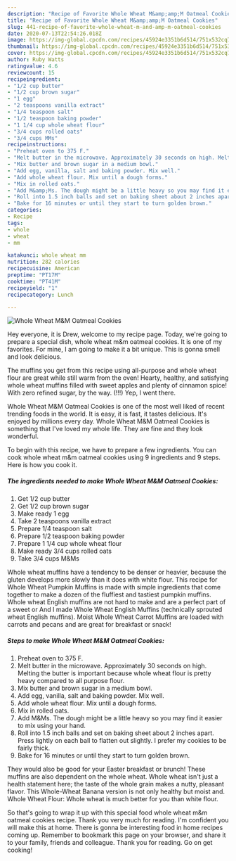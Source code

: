 ```yaml
---
description: "Recipe of Favorite Whole Wheat M&amp;amp;M Oatmeal Cookies"
title: "Recipe of Favorite Whole Wheat M&amp;amp;M Oatmeal Cookies"
slug: 441-recipe-of-favorite-whole-wheat-m-and-amp-m-oatmeal-cookies
date: 2020-07-13T22:54:26.018Z
image: https://img-global.cpcdn.com/recipes/45924e3351b6d514/751x532cq70/whole-wheat-mm-oatmeal-cookies-recipe-main-photo.jpg
thumbnail: https://img-global.cpcdn.com/recipes/45924e3351b6d514/751x532cq70/whole-wheat-mm-oatmeal-cookies-recipe-main-photo.jpg
cover: https://img-global.cpcdn.com/recipes/45924e3351b6d514/751x532cq70/whole-wheat-mm-oatmeal-cookies-recipe-main-photo.jpg
author: Ruby Watts
ratingvalue: 4.6
reviewcount: 15
recipeingredient:
- "1/2 cup butter"
- "1/2 cup brown sugar"
- "1 egg"
- "2 teaspoons vanilla extract"
- "1/4 teaspoon salt"
- "1/2 teaspoon baking powder"
- "1 1/4 cup whole wheat flour"
- "3/4 cups rolled oats"
- "3/4 cups MMs"
recipeinstructions:
- "Preheat oven to 375 F."
- "Melt butter in the microwave. Approximately 30 seconds on high. Melting the butter is important because whole wheat flour is pretty heavy compared to all purpose flour."
- "Mix butter and brown sugar in a medium bowl."
- "Add egg, vanilla, salt and baking powder. Mix well."
- "Add whole wheat flour. Mix until a dough forms."
- "Mix in rolled oats."
- "Add M&amp;Ms. The dough might be a little heavy so you may find it easier to mix using your hand."
- "Roll into 1.5 inch balls and set on baking sheet about 2 inches apart. Press lightly on each ball to flatten out slightly. I prefer my cookies to be fairly thick."
- "Bake for 16 minutes or until they start to turn golden brown."
categories:
- Recipe
tags:
- whole
- wheat
- mm

katakunci: whole wheat mm 
nutrition: 282 calories
recipecuisine: American
preptime: "PT17M"
cooktime: "PT41M"
recipeyield: "1"
recipecategory: Lunch

---
```



![Whole Wheat M&amp;M Oatmeal Cookies](https://img-global.cpcdn.com/recipes/45924e3351b6d514/751x532cq70/whole-wheat-mm-oatmeal-cookies-recipe-main-photo.jpg)

Hey everyone, it is Drew, welcome to my recipe page. Today, we're going to prepare a special dish, whole wheat m&amp;m oatmeal cookies. It is one of my favorites. For mine, I am going to make it a bit unique. This is gonna smell and look delicious.

The muffins you get from this recipe using all-purpose and whole wheat flour are great while still warm from the oven! Hearty, healthy, and satisfying whole wheat muffins filled with sweet apples and plenty of cinnamon spice! With zero refined sugar, by the way. (!!!) Yep, I went there.

Whole Wheat M&amp;M Oatmeal Cookies is one of the most well liked of recent trending foods in the world. It is easy, it is fast, it tastes delicious. It's enjoyed by millions every day. Whole Wheat M&amp;M Oatmeal Cookies is something that I've loved my whole life. They are fine and they look wonderful.


To begin with this recipe, we have to prepare a few ingredients. You can cook whole wheat m&amp;m oatmeal cookies using 9 ingredients and 9 steps. Here is how you cook it.

<!--inarticleads1-->

##### The ingredients needed to make Whole Wheat M&amp;M Oatmeal Cookies:

1. Get 1/2 cup butter
1. Get 1/2 cup brown sugar
1. Make ready 1 egg
1. Take 2 teaspoons vanilla extract
1. Prepare 1/4 teaspoon salt
1. Prepare 1/2 teaspoon baking powder
1. Prepare 1 1/4 cup whole wheat flour
1. Make ready 3/4 cups rolled oats
1. Take 3/4 cups M&amp;Ms


Whole wheat muffins have a tendency to be denser or heavier, because the gluten develops more slowly than it does with white flour. This recipe for Whole Wheat Pumpkin Muffins is made with simple ingredients that come together to make a dozen of the fluffiest and tastiest pumpkin muffins. Whole wheat English muffins are not hard to make and are a perfect part of a sweet or And I made Whole Wheat English Muffins (technically sprouted wheat English muffins). Moist Whole Wheat Carrot Muffins are loaded with carrots and pecans and are great for breakfast or snack! 

<!--inarticleads2-->

##### Steps to make Whole Wheat M&amp;M Oatmeal Cookies:

1. Preheat oven to 375 F.
1. Melt butter in the microwave. Approximately 30 seconds on high. Melting the butter is important because whole wheat flour is pretty heavy compared to all purpose flour.
1. Mix butter and brown sugar in a medium bowl.
1. Add egg, vanilla, salt and baking powder. Mix well.
1. Add whole wheat flour. Mix until a dough forms.
1. Mix in rolled oats.
1. Add M&amp;Ms. The dough might be a little heavy so you may find it easier to mix using your hand.
1. Roll into 1.5 inch balls and set on baking sheet about 2 inches apart. Press lightly on each ball to flatten out slightly. I prefer my cookies to be fairly thick.
1. Bake for 16 minutes or until they start to turn golden brown.


They would also be good for your Easter breakfast or brunch! These muffins are also dependent on the whole wheat. Whole wheat isn&#39;t just a health statement here; the taste of the whole grain makes a nutty, pleasant flavor. This Whole-Wheat Banana version is not only healthy but moist and. Whole Wheat Flour: Whole wheat is much better for you than white flour. 

So that's going to wrap it up with this special food whole wheat m&amp;m oatmeal cookies recipe. Thank you very much for reading. I'm confident you will make this at home. There is gonna be interesting food in home recipes coming up. Remember to bookmark this page on your browser, and share it to your family, friends and colleague. Thank you for reading. Go on get cooking!
